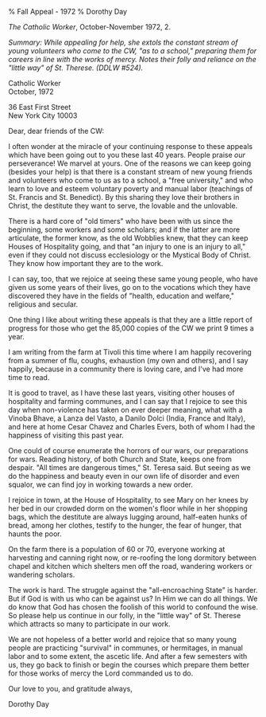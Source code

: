 % Fall Appeal - 1972
% Dorothy Day

*The Catholic Worker*, October-November 1972, 2.

*Summary: While appealing for help, she extols the constant stream of
young volunteers who come to the CW, "as to a school," preparing them
for careers in line with the works of mercy. Notes their folly and
reliance on the "little way" of St. Therese. (DDLW \#524).*

Catholic Worker  
October, 1972

36 East First Street  
New York City 10003

Dear, dear friends of the CW:

I often wonder at the miracle of your continuing response to these
appeals which have been going out to you these last 40 years. People
praise *our* perseverance! We marvel at yours. One of the reasons we can
keep going (besides your help) is that there is a constant stream of new
young friends and volunteers who come to us as to a school, a "free
university," and who learn to love and esteem voluntary poverty and
manual labor (teachings of St. Francis and St. Benedict). By this
sharing they love their brothers in Christ, the destitute they want to
serve, the lovable and the unlovable.

There is a hard core of "old timers" who have been with us since the
beginning, some workers and some scholars; and if the latter are more
articulate, the former know, as the old Wobblies knew, that they can
keep Houses of Hospitality going, and that "an injury to one is an
injury to all," even if they could not discuss ecclesiology or the
Mystical Body of Christ. They know how important they are to the work.

I can say, too, that we rejoice at seeing these same young people, who
have given us some years of their lives, go on to the vocations which
they have discovered they have in the fields of "health, education and
welfare," religious and secular.

One thing I like about writing these appeals is that they are a little
report of progress for those who get the 85,000 copies of the CW we
print 9 times a year.

I am writing from the farm at Tivoli this time where I am happily
recovering from a summer of flu, coughs, exhaustion (my own and others),
and I say happily, because in a community there is loving care, and I've
had more time to read.

It is good to travel, as I have these last years, visiting other houses
of hospitality and farming communes, and I can say that I rejoice to see
this day when non-violence has taken on ever deeper meaning, what with a
Vinoba Bhave, a Lanza del Vasto, a Danilo Dolci (India, France and
Italy), and here at home Cesar Chavez and Charles Evers, both of whom I
had the happiness of visiting this past year.

One could of course enumerate the horrors of our wars, our preparations
for wars. Reading history, of both Church and State, keeps one from
despair. "All times are dangerous times," St. Teresa said. But seeing as
we do the happiness and beauty even in our own life of disorder and even
squalor, we can find joy in working towards a new order.

I rejoice in town, at the House of Hospitality, to see Mary on her knees
by her bed in our crowded dorm on the women's floor while in her
shopping bags, which the destitute are always lugging around, half-eaten
hunks of bread, among her clothes, testify to the hunger, the fear of
hunger, that haunts the poor.

On the farm there is a population of 60 or 70, everyone working at
harvesting and canning right now, or re-roofing the long dormitory
between chapel and kitchen which shelters men off the road, wandering
workers or wandering scholars.

The work is hard. The struggle against the "all-encroaching State" is
harder. But if God is with us who can be against us? In Him we can do
all things. We do know that God has chosen the foolish of this world to
confound the wise. So please help us continue in our folly, in the
"little way" of St. Therese which attracts so many to participate in our
work.

We are not hopeless of a better world and rejoice that so many young
people are practicing "survival" in communes, or hermitages, in manual
labor and to some extent, the ascetic life. And after a few semesters
with us, they go back to finish or begin the courses which prepare them
better for those works of mercy the Lord commanded us to do.

Our love to you, and gratitude always,

Dorothy Day
